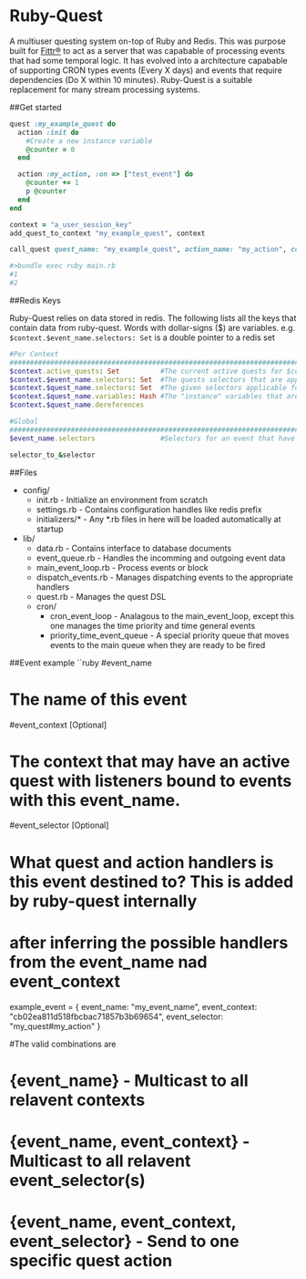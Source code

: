 Ruby-Quest
==========

A multiuser questing system on-top of Ruby and Redis.  This was purpose built for [Fittr®](www.fittr.com) to act as a server that was capabable of processing events that had some temporal logic.  It has evolved into a architecture capabable of supporting CRON types events (Every X days) and events that require dependencies (Do X within 10 minutes). Ruby-Quest is a suitable replacement for many stream processing systems.

##Get started
```ruby
quest :my_example_quest do
  action :init do
    #Create a new instance variable
    @counter = 0
  end

  action :my_action, :on => ["test_event"] do
    @counter += 1
    p @counter
  end
end

context = "a_user_session_key"
add_quest_to_context "my_example_quest", context

call_quest quest_name: "my_example_quest", action_name: "my_action", context: context, event: {}

#>bundle exec ruby main.rb
#1
#2
```

##Redis Keys

Ruby-Quest relies on data stored in redis.  The following lists all the keys that contain data from ruby-quest.  Words with dollar-signs ($) are variables.  e.g. ``` $context.$event_name.selectors: Set ``` is a double pointer to a redis set


```ruby
#Per Context
################################################################################################
$context.active_quests: Set          #The current active quests for $context
$context.$event_name.selectors: Set  #The quests selectors that are applicable for a given context and event
$context.$quest_name.selectors: Set  #The given selectors applicable for a quest
$context.$quest_name.variables: Hash #The "instance" variables that are part of an active quest
$context.$quest_name.dereferences

#Global
################################################################################################
$event_name.selectors                #Selectors for an event that have been declared as global.  These contain binded contexts.

selector_to_&selector


```

##Files
* config/
  * init.rb - Initialize an environment from scratch
  * settings.rb - Contains configuration handles like redis prefix
  * initializers/* - Any *.rb files in here will be loaded automatically at startup
* lib/
  * data.rb            - Contains interface to database documents
  * event_queue.rb     - Handles the incomming and outgoing event data
  * main_event_loop.rb - Process events or block
  * dispatch_events.rb - Manages dispatching events to the appropriate handlers
  * quest.rb           - Manages the quest DSL
  * cron/
    * cron_event_loop  - Analagous to the main_event_loop, except this one manages the time priority and time general events
    * priority_time_event_queue - A special priority queue that moves events to the main queue when they are ready to be fired

##Event example
``ruby
#event_name
#  The name of this event
#event_context [Optional]
#  The context that may have an active quest with listeners bound to events with this event_name.
#event_selector [Optional]
#  What quest and action handlers is this event destined to? This is added by ruby-quest internally
#  after inferring the possible handlers from the event_name nad event_context
example_event = {
  event_name: "my_event_name",
  event_context: "cb02ea811d518fbcbac71857b3b69654",
  event_selector: "my_quest#my_action"
}

#The valid combinations are 
# {event_name} - Multicast to all relavent contexts
# {event_name, event_context} - Multicast to all relavent event_selector(s)
# {event_name, event_context, event_selector} - Send to one specific quest action
```
